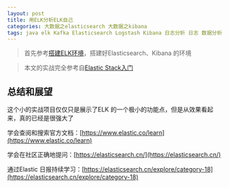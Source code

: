 ```yaml
---
layout: post
title: 用ELK分析ELK自己
categories: 大数据之elasticsearch 大数据之kibana
tags: java elk Kafka Elasticsearch Logstash Kibana 日志分析 日志 数据分析 数据 分布式系统 分布式 IK 分词 索引 倒排索引 
---
```


>首先参考[搭建ELK环境](http://www.xumenger.com/elk-20191123/)，搭建好Elasticsearch、Kibana 的环境

>本文的实战完全参考自[Elastic Stack入门](https://www.imooc.com/video/16131)

## 


## 总结和展望

这个小的实战项目仅仅只是展示了ELK 的一个极小的功能点，但是从效果看起来，真的已经是很强大了

学会查阅和搜索官方文档：[https://www.elastic.co/learn](https://www.elastic.co/learn)

学会在社区正确地提问：[https://elasticsearch.cn/](https://elasticsearch.cn/)

通过Elastic 日报持续学习：[https://elasticsearch.cn/explore/category-18](https://elasticsearch.cn/explore/category-18)